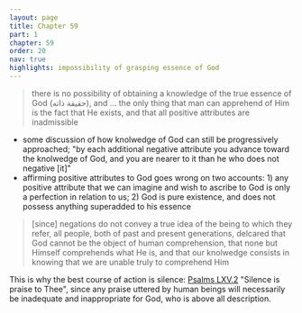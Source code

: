 ```yaml
---
layout: page
title: Chapter 59
part: 1
chapter: 59
order: 20
nav: true
highlights: impossibility of grasping essence of God
---
```


> there is no possibility of obtaining a knowledge of the true essence of God (حقيقة ذاته), and ... the only thing that man can apprehend of Him is the fact that He exists, and that all positive attributes are inadmissible

- some discussion of how knolwedge of God can still be progressively approached; "by each additional negative attribute you advance toward the knolwedge of God, and you are nearer to it than he who does not negative [it]"
- affirming positive attributes to God goes wrong on two accounts: 1) any positive attribute that we can imagine and wish to ascribe to God is only a perfection in relation to us; 2) God is pure existence, and does not possess anything superadded to his essence

>[since] negations do not convey a true idea of the being to which they refer,  all people, both of past and present generations, delcared that God cannot be the object of human comprehension, that none but Himself comprehends what He is, and that our knolwedge consists in knowing that we are unable truly to comprehend Him

This is why the best course of action is silence: [Psalms LXV.2](https://www.sefaria.org/Psalms.65.2) "Silence is praise to Thee", since any praise uttered by human beings will necessarily be inadequate and inappropriate for God, who is above all description.

